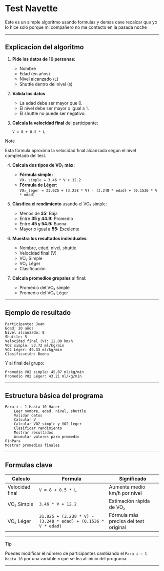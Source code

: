 # Test Navette

Este es un simple algoritmo usando formulas y demas cave recalcar que yo lo hice solo porque mi compañero no me contacto en la pasada noche

---

## Explicacion del algoritmo

1. **Pide los datos de 10 personas:**
   - Nombre  
   - Edad (en años)  
   - Nivel alcanzado (`L`)  
   - Shuttle dentro del nivel (`S`)

2. **Valida los datos**  
   - La edad debe ser mayor que 0.  
   - El nivel debe ser mayor o igual a 1.  
   - El shuttle no puede ser negativo.

3. **Calcula la velocidad final** del participante:
   ```pseudocode
   V = 8 + 0.5 * L
   ```
   
> [!NOTE]
> Esta fórmula aproxima la velocidad final alcanzada según el nivel completado del test.
   

4. **Calcula dos tipos de VO₂ máx:**
   - **Fórmula simple:**  
     `VO₂_simple = 3.46 * V + 12.2`
   - **Fórmula de Léger:**  
     `VO₂_leger = 31.025 + (3.238 * V) - (3.248 * edad) + (0.1536 * V * edad)`

5. **Clasifica el rendimiento** usando el VO₂ simple:
   - Menos de **35:** Baja  
   - Entre **35 y 44.9:** Promedio  
   - Entre **45 y 54.9:** Buena  
   - Mayor o igual a **55:** Excelente  

6. **Muestra los resultados individuales**:
   - Nombre, edad, nivel, shuttle  
   - Velocidad final (V)  
   - VO₂ Simple  
   - VO₂ Léger  
   - Clasificación

7. **Calcula promedios grupales** al final:
   - Promedio del VO₂ simple  
   - Promedio del VO₂ Léger

---

## Ejemplo de resultado

```
Participante: Juan
Edad: 20 años
Nivel alcanzado: 8
Shuttle: 5
Velocidad final (V): 12.00 km/h
VO2 simple: 53.72 ml/kg/min
VO2 Léger: 49.33 ml/kg/min
Clasificación: Buena
```

Y al final del grupo:

```
Promedio VO2 simple: 45.87 ml/kg/min
Promedio VO2 Léger: 43.21 ml/kg/min
```

---

## Estructura básica del programa

```pse
Para i ← 1 Hasta 10 Hacer
    Leer nombre, edad, nivel, shuttle
    Validar datos
    Calcular V
    Calcular VO2_simple y VO2_leger
    Clasificar rendimiento
    Mostrar resultados
    Acumular valores para promedio
FinPara
Mostrar promedios finales
```

---

## Formulas clave

| Calculo | Formula | Significado |
|----------|----------|-------------|
| Velocidad final | `V = 8 + 0.5 * L` | Aumenta medio km/h por nivel |
| VO₂ Simple | `3.46 * V + 12.2` | Estimación rápida de VO₂ |
| VO₂ Léger | `31.025 + (3.238 * V) - (3.248 * edad) + (0.1536 * V * edad)` | Fórmula más precisa del test original |

---

> [!TIP]  
> Puedes modificar el número de participantes cambiando el `Para i ← 1 Hasta 10` por una variable `n` que se lea al inicio del programa.

---
